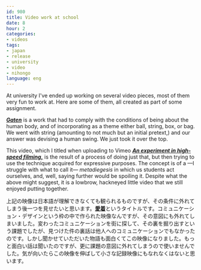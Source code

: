 ```yaml
---
id: 980
title: Video work at school
date: 8
hour: 2
categories:
- videos
tags:
- japan
- release
- university
- video
- nihongo
language: eng
---
```


At university I've ended up working on several video pieces, most of them very fun to work at. Here are some of them, all created as part of some assignment.

<video-embed service="vimeo" id="134729669" width="500" height="281" />

[_**Gaten**_](https://vimeo.com/134729669) is a work that had to comply with the conditions of being about the human body, and of incorporating as a theme either ball, string, box, or bag. We went with string (amounting to not much but an initial pretext,) and our answer was devising a human swing. We just took it over the top.
<video-embed service="vimeo" id="148618680" width="500" height="281" />

This video, which I titled when uploading to Vimeo [**_An experiment in high-speed filming,_**](https://vimeo.com/148618680) is the result of a process of doing just that, but then trying to use the technique acquired for expressive purposes. The concept is of a —I struggle with what to call it— _metadiegesis_ in which us students act ourselves, and, well, saying further would be spoiling it. Despite what the above might suggest, it is a lowbrow, hackneyed little video that we still enjoyed putting together.

<language-break />

<video-embed service="vimeo" id="132215482" width="500" height="281" />

上記の映像は日本語が理解できなくても観られるものですが、その条件に外れてしまう後一つを見せたいと思います。[**愛着**](https://vimeo.com/132215482)というタイトルです。コミュニケーション・デザインという枠の中で作られた映像なんですが、その意図にも外れてしまいました。変わったコミュニケーションを街に探して、その裏を掘り出すという課題でしたが、見つけた件の裏話は他人へのコミュニケーションでもなかったのです。しかし聞かせていただいた物語も面白くてこの映像になりました。もっと面白い話は聞いたのですが、更に課題の意図に外れてしまうので使いませんでした。気が向いたらこの映像を伸ばして小さな記録映像にもなれなくはないと思います。
